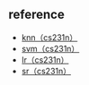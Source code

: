 ## reference

- [knn（cs231n）](https://zhuanlan.zhihu.com/p/55825266)
- [svm（cs231n）](https://zhuanlan.zhihu.com/p/56344602)
- [lr（cs231n）](https://zhuanlan.zhihu.com/p/56901511)
- [sr（cs231n）](https://zhuanlan.zhihu.com/p/56953000)
